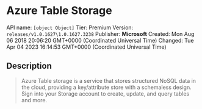 # Azure Table Storage
API name: `[object Object]`
Tier: Premium
Version: `releases/v1.0.1627\1.0.1627.3238`
Publisher: **Microsoft**
Created: Mon Aug 06 2018 20:06:20 GMT+0000 (Coordinated Universal Time)
Changed: Tue Apr 04 2023 16:14:53 GMT+0000 (Coordinated Universal Time)

## Description
> Azure Table storage is a service that stores structured NoSQL data in the cloud, providing a key/attribute store with a schemaless design. Sign into your Storage account to create, update, and query tables and more.
